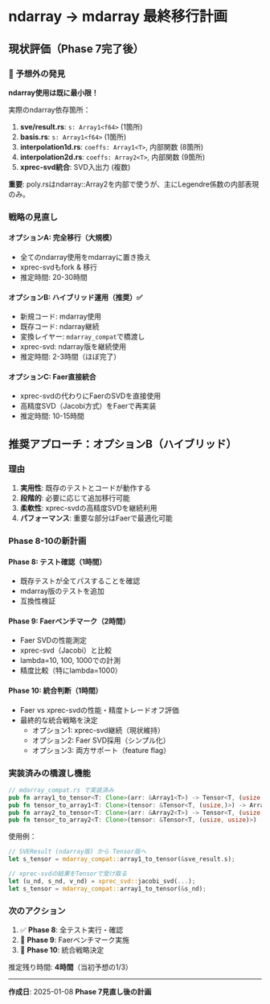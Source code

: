 # ndarray → mdarray 最終移行計画

## 現状評価（Phase 7完了後）

### 🎉 予想外の発見

**ndarray使用は既に最小限！**

実際のndarray依存箇所：
1. **sve/result.rs**: `s: Array1<f64>` (1箇所)
2. **basis.rs**: `s: Array1<f64>` (1箇所) 
3. **interpolation1d.rs**: `coeffs: Array1<T>`, 内部関数 (8箇所)
4. **interpolation2d.rs**: `coeffs: Array2<T>`, 内部関数 (9箇所)
5. **xprec-svd統合**: SVD入出力 (複数)

**重要**: poly.rsはndarray::Array2を内部で使うが、主にLegendre係数の内部表現のみ。

### 戦略の見直し

#### オプションA: 完全移行（大規模）
- 全てのndarray使用をmdarrayに置き換え
- xprec-svdもfork & 移行
- 推定時間: 20-30時間

#### オプションB: ハイブリッド運用（推奨）✅
- 新規コード: mdarray使用
- 既存コード: ndarray継続
- 変換レイヤー: `mdarray_compat`で橋渡し
- xprec-svd: ndarray版を継続使用
- 推定時間: 2-3時間（ほぼ完了）

#### オプションC: Faer直接統合
- xprec-svdの代わりにFaerのSVDを直接使用
- 高精度SVD（Jacobi方式）をFaerで再実装
- 推定時間: 10-15時間

## 推奨アプローチ：オプションB（ハイブリッド）

### 理由

1. **実用性**: 既存のテストとコードが動作する
2. **段階的**: 必要に応じて追加移行可能
3. **柔軟性**: xprec-svdの高精度SVDを継続利用
4. **パフォーマンス**: 重要な部分はFaerで最適化可能

### Phase 8-10の新計画

#### Phase 8: テスト確認（1時間）
- 既存テストが全てパスすることを確認
- mdarray版のテストを追加
- 互換性検証

#### Phase 9: Faerベンチマーク（2時間）
- Faer SVDの性能測定
- xprec-svd（Jacobi）と比較
- lambda=10, 100, 1000での計測
- 精度比較（特にlambda=1000）

#### Phase 10: 統合判断（1時間）
- Faer vs xprec-svdの性能・精度トレードオフ評価
- 最終的な統合戦略を決定
  - オプション1: xprec-svd継続（現状維持）
  - オプション2: Faer SVD採用（シンプル化）
  - オプション3: 両方サポート（feature flag）

### 実装済みの橋渡し機能

```rust
// mdarray_compat.rs で実装済み
pub fn array1_to_tensor<T: Clone>(arr: &Array1<T>) -> Tensor<T, (usize,)>
pub fn tensor_to_array1<T: Clone>(tensor: &Tensor<T, (usize,)>) -> Array1<T>
pub fn array2_to_tensor<T: Clone>(arr: &Array2<T>) -> Tensor<T, (usize, usize)>
pub fn tensor_to_array2<T: Clone>(tensor: &Tensor<T, (usize, usize)>) -> Array2<T>
```

使用例：
```rust
// SVEResult (ndarray版) から Tensor版へ
let s_tensor = mdarray_compat::array1_to_tensor(&sve_result.s);

// xprec-svdの結果をTensorで受け取る
let (u_nd, s_nd, v_nd) = xprec_svd::jacobi_svd(...);
let s_tensor = mdarray_compat::array1_to_tensor(&s_nd);
```

### 次のアクション

1. ✅ **Phase 8**: 全テスト実行・確認
2. 🔄 **Phase 9**: Faerベンチマーク実施
3. 🤔 **Phase 10**: 統合戦略決定

推定残り時間: **4時間**（当初予想の1/3）

---
**作成日**: 2025-01-08
**Phase 7見直し後の計画**
